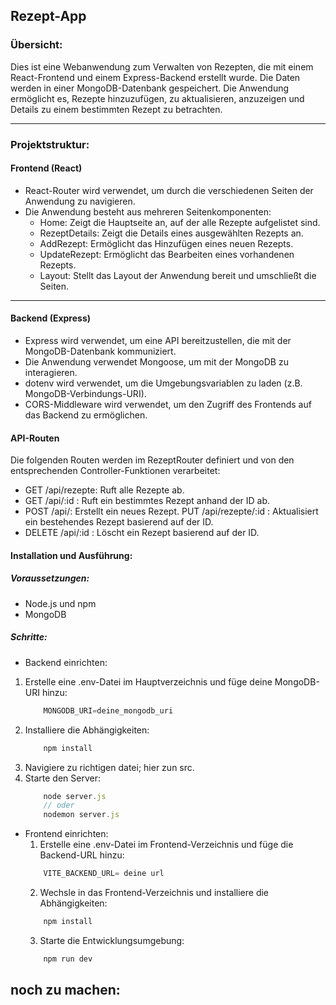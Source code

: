 ## Rezept-App

###  Übersicht:

Dies ist eine Webanwendung zum Verwalten von Rezepten, die mit einem React-Frontend und einem Express-Backend erstellt wurde. Die Daten werden in einer MongoDB-Datenbank gespeichert. Die Anwendung ermöglicht es, Rezepte hinzuzufügen, zu aktualisieren, anzuzeigen und Details zu einem bestimmten Rezept zu betrachten.

---

### Projektstruktur:
#### Frontend (React)
- React-Router wird verwendet, um durch die verschiedenen Seiten der Anwendung zu navigieren.
- Die Anwendung besteht aus mehreren Seitenkomponenten:
  - Home: Zeigt die Hauptseite an, auf der alle Rezepte aufgelistet sind.
  - RezeptDetails: Zeigt die Details eines ausgewählten Rezepts an.
  - AddRezept: Ermöglicht das Hinzufügen eines neuen Rezepts.
  - UpdateRezept: Ermöglicht das Bearbeiten eines vorhandenen Rezepts.
  - Layout: Stellt das Layout der Anwendung bereit und umschließt die Seiten.

---

#### Backend (Express)
- Express wird verwendet, um eine API bereitzustellen, die mit der MongoDB-Datenbank kommuniziert.
- Die Anwendung verwendet Mongoose, um mit der MongoDB zu interagieren.
- dotenv wird verwendet, um die Umgebungsvariablen zu laden (z.B. MongoDB-Verbindungs-URI).
- CORS-Middleware wird verwendet, um den Zugriff des Frontends auf das Backend zu ermöglichen.

#### API-Routen
Die folgenden Routen werden im RezeptRouter definiert und von den entsprechenden Controller-Funktionen verarbeitet:
- GET /api/rezepte: Ruft alle Rezepte ab.
- GET /api/:id
: Ruft ein bestimmtes Rezept anhand der ID ab.
- POST /api/: Erstellt ein neues Rezept.
PUT /api/rezepte/:id
: Aktualisiert ein bestehendes Rezept basierend auf der ID.
- DELETE /api/:id
: Löscht ein Rezept basierend auf der ID.

#### Installation und Ausführung:

##### Voraussetzungen:
 - Node.js und npm
 - MongoDB
##### Schritte:
- Backend einrichten:
1.  Erstelle eine .env-Datei im Hauptverzeichnis und füge deine MongoDB-URI hinzu:
    ```js
        MONGODB_URI=deine_mongodb_uri
    ```
2. Installiere die Abhängigkeiten:
    ```js
        npm install
    ```
3. Navigiere zu richtigen datei; hier zun src.
4. Starte den Server:
    ```js
        node server.js
        // oder 
        nodemon server.js
    ```

- Frontend einrichten:
  1. Erstelle eine .env-Datei im Frontend-Verzeichnis und füge die Backend-URL hinzu:
    ```js
        VITE_BACKEND_URL= deine url

    ```
  2.  Wechsle in das Frontend-Verzeichnis und installiere die Abhängigkeiten:
    ```js
        npm install
    ```
  3. Starte die Entwicklungsumgebung:
    ```js
        npm run dev
    ```

## noch zu machen:
